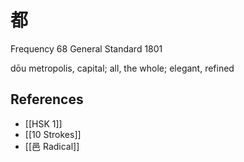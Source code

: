 # 都
Frequency 68
General Standard 1801

dōu
metropolis, capital; all, the whole; elegant, refined

## References
- [[HSK 1]]
- [[10 Strokes]]
- [[邑 Radical]]